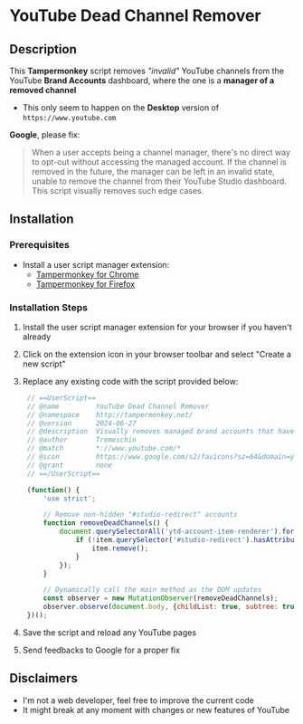 # YouTube Dead Channel Remover

## Description

This **Tampermonkey** script removes _"invalid"_ YouTube channels from the YouTube **Brand Accounts** dashboard, where the one is a **manager of a removed channel**

- This only seem to happen on the **Desktop** version of `https://www.youtube.com`

**Google**, please fix:

> When a user accepts being a channel manager, there's no direct way to opt-out without accessing the managed account. If the channel is removed in the future, the manager can be left in an invalid state, unable to remove the channel from their YouTube Studio dashboard. This script visually removes such edge cases.

## Installation

### Prerequisites

- Install a user script manager extension:
  - [Tampermonkey for Chrome](https://chrome.google.com/webstore/detail/tampermonkey/dhdgffkkebhmkfjojejmpbldmpobfkfo)
  - [Tampermonkey for Firefox](https://addons.mozilla.org/en-US/firefox/addon/tampermonkey/)

### Installation Steps

1. Install the user script manager extension for your browser if you haven't already
2. Click on the extension icon in your browser toolbar and select "Create a new script"
3. Replace any existing code with the script provided below:

   ```javascript
    // ==UserScript==
    // @name         YouTube Dead Channel Remover
    // @namespace    http://tampermonkey.net/
    // @version      2024-06-27
    // @description  Visually removes managed brand accounts that have been removed
    // @author       Tremeschin
    // @match        *://www.youtube.com/*
    // @icon         https://www.google.com/s2/favicons?sz=64&domain=youtube.com
    // @grant        none
    // ==/UserScript==

    (function() {
        'use strict';

        // Remove non-hidden "#studio-redirect" accounts
        function removeDeadChannels() {
            document.querySelectorAll('ytd-account-item-renderer').forEach(item => {
                if (!item.querySelector('#studio-redirect').hasAttribute('hidden')) {
                    item.remove();
                }
            });
        }

        // Dynamically call the main method as the DOM updates
        const observer = new MutationObserver(removeDeadChannels);
        observer.observe(document.body, {childList: true, subtree: true});
    })();

4. Save the script and reload any YouTube pages
5. Send feedbacks to Google for a proper fix

## Disclaimers
- I'm not a web developer, feel free to improve the current code
- It might break at any moment with changes or new features of YouTube
